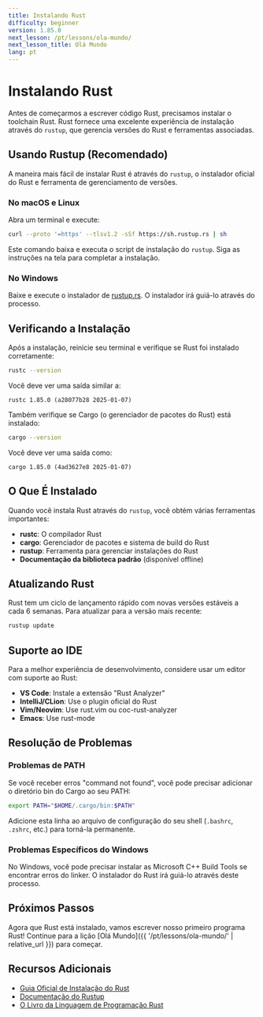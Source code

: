 ```yaml
---
title: Instalando Rust
difficulty: beginner
version: 1.85.0
next_lesson: /pt/lessons/ola-mundo/
next_lesson_title: Olá Mundo
lang: pt
---
```


# Instalando Rust

Antes de começarmos a escrever código Rust, precisamos instalar o toolchain Rust. Rust fornece uma excelente experiência de instalação através do `rustup`, que gerencia versões do Rust e ferramentas associadas.

## Usando Rustup (Recomendado)

A maneira mais fácil de instalar Rust é através do `rustup`, o instalador oficial do Rust e ferramenta de gerenciamento de versões.

### No macOS e Linux

Abra um terminal e execute:

```bash
curl --proto '=https' --tlsv1.2 -sSf https://sh.rustup.rs | sh
```

Este comando baixa e executa o script de instalação do `rustup`. Siga as instruções na tela para completar a instalação.

### No Windows

Baixe e execute o instalador de [rustup.rs](https://rustup.rs/). O instalador irá guiá-lo através do processo.

## Verificando a Instalação

Após a instalação, reinicie seu terminal e verifique se Rust foi instalado corretamente:

```bash
rustc --version
```

Você deve ver uma saída similar a:

```
rustc 1.85.0 (a28077b28 2025-01-07)
```

Também verifique se Cargo (o gerenciador de pacotes do Rust) está instalado:

```bash
cargo --version
```

Você deve ver uma saída como:

```
cargo 1.85.0 (4ad3627e8 2025-01-07)
```

## O Que É Instalado

Quando você instala Rust através do `rustup`, você obtém várias ferramentas importantes:

- **rustc**: O compilador Rust
- **cargo**: Gerenciador de pacotes e sistema de build do Rust
- **rustup**: Ferramenta para gerenciar instalações do Rust
- **Documentação da biblioteca padrão** (disponível offline)

## Atualizando Rust

Rust tem um ciclo de lançamento rápido com novas versões estáveis a cada 6 semanas. Para atualizar para a versão mais recente:

```bash
rustup update
```

## Suporte ao IDE

Para a melhor experiência de desenvolvimento, considere usar um editor com suporte ao Rust:

- **VS Code**: Instale a extensão "Rust Analyzer"
- **IntelliJ/CLion**: Use o plugin oficial do Rust
- **Vim/Neovim**: Use rust.vim ou coc-rust-analyzer
- **Emacs**: Use rust-mode

## Resolução de Problemas

### Problemas de PATH

Se você receber erros "command not found", você pode precisar adicionar o diretório bin do Cargo ao seu PATH:

```bash
export PATH="$HOME/.cargo/bin:$PATH"
```

Adicione esta linha ao arquivo de configuração do seu shell (`.bashrc`, `.zshrc`, etc.) para torná-la permanente.

### Problemas Específicos do Windows

No Windows, você pode precisar instalar as Microsoft C++ Build Tools se encontrar erros do linker. O instalador do Rust irá guiá-lo através deste processo.

## Próximos Passos

Agora que Rust está instalado, vamos escrever nosso primeiro programa Rust! Continue para a lição [Olá Mundo]({{ '/pt/lessons/ola-mundo/' | relative_url }}) para começar.

## Recursos Adicionais

- [Guia Oficial de Instalação do Rust](https://forge.rust-lang.org/infra/channel-layout.html)
- [Documentação do Rustup](https://rust-lang.github.io/rustup/)
- [O Livro da Linguagem de Programação Rust](https://doc.rust-lang.org/book/)